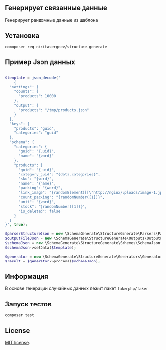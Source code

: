 ## Генерирует связанные данные

Генерирует рандомные данные из шаблона

## Установка

``comoposer req nikitasergeev/structure-generate``

## Пример Json данных

```php

$template = json_decode('
    {
  "settings": {
    "counts": {
      "products": 10000
    },
    "output": {
      "products": "/tmp/products.json"
    }
  },
  "keys": {
    "products": "guid",
    "categories": "guid"
  },
  "schema": {
    "categories": {
      "guid": "{uuid}",
      "name": "{word}"
    },
    "products": {
      "guid": "{uuid}",
      "category_guid": "{data.categories}",
      "sku": "{word}",
      "name": "{name}",
      "packing": "{word}",
      "link_image": "{randomElement([[\"http://nginx/uploads/image-1.jpg\",\"http://nginx/uploads/image-2.jpg\",\"http://nginx/uploads/image-3.jpg\"]])}",
      "count_packing": "{randomNumber([1])}",
      "unit": "{word}",
      "stock": "{randomNumber([1])}",
      "is_deleted": false
    }
  }
}', true);

$parserStructureJson = new \SchemaGenerate\StructureGenerate\Parsers\ParserStructureJson(Faker\Factory::create());
$outputFileJson = new \SchemaGenerate\StructureGenerate\Outputs\OutputFileJson();
$schemaJson = new \SchemaGenerate\StructureGenerate\Schemes\SchemaJson();
$schemaJson->setData($template);

$generator = new \SchemaGenerate\StructureGenerate\Generators\GeneratorService($parserStructureJson, $outputFileJson);
$result = $generator->process($schemaJson);
```

## Информация

В основе генерации случайных данных лежит пакет ``fakerphp/faker``

## Запуск тестов

`composer test`


## License

 [MIT license](https://github.com/NikitaSergeev/structure-generate/blob/main/LICENSE.md).